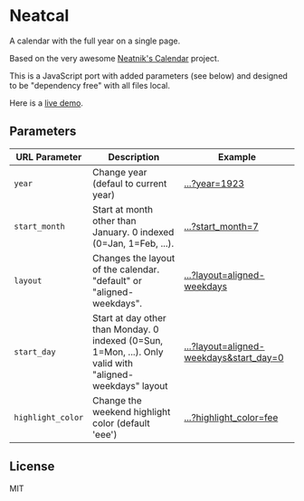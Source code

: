 Neatcal
===

A calendar with the full year on a single page.

Based on the very awesome [Neatnik's Calendar](https://github.com/neatnik/calendar) project.

This is a JavaScript port with added parameters (see below) and designed to be "dependency free" with all files local.

Here is a [live demo](https://abetusk.github.io/neatcal).

Parameters
---

| URL Parameter | Description | Example |
|---|---|---|
| `year` | Change year (defaul to current year) | [...?year=1923](https://abetusk.github.io/neatcal?year=1923) |
| `start_month` | Start at month other than January. 0 indexed (0=Jan, 1=Feb, ...).  | [...?start_month=7](https://abetusk.github.io/neatcal?start_month=7) |
| `layout` | Changes the layout of the calendar. "default" or "aligned-weekdays".  | [...?layout=aligned-weekdays](https://abetusk.github.io/neatcal?layout=aligned-weekdays) |
| `start_day` | Start at day other than Monday. 0 indexed (0=Sun, 1=Mon, ...). Only valid with "aligned-weekdays" layout  | [...?layout=aligned-weekdays&start_day=0](https://abetusk.github.io/neatcal?layout=aligned-weekdays&start_day=0) |
| `highlight_color` | Change the weekend highlight color (default 'eee') | [...?highlight_color=fee](https://abetusk.github.io/neatcal?highlight_color=fee) |


License
---

MIT

